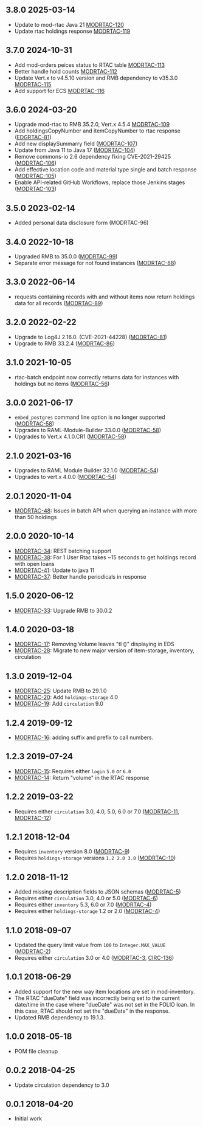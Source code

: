 ## 3.8.0 2025-03-14

* Update to mod-rtac Java 21 [MODRTAC-120](https://folio-org.atlassian.net/browse/MODRTAC-120)
* Update rtac holdings response [MODRTAC-119](https://folio-org.atlassian.net/browse/MODRTAC-119)

## 3.7.0 2024-10-31

* Add mod-orders peices status to RTAC table [MODRTAC-113](https://folio-org.atlassian.net/browse/MODRTAC-113)
* Better handle hold counts [MODRTAC-112](https://folio-org.atlassian.net/browse/MODRTAC-112)
* Update Vert.x to v4.5.10 version and RMB dependency to v35.3.0 [MODRTAC-115](https://folio-org.atlassian.net/browse/MODRTAC-115)
* Add support for ECS [MODRTAC-116](https://folio-org.atlassian.net/browse/MODRTAC-116)

## 3.6.0 2024-03-20

* Upgrade mod-rtac to RMB 35.2.0, Vert.x 4.5.4 [MODRTAC-109](https://folio-org.atlassian.net/browse/MODRTAC-109)
* Add holdingsCopyNumber and itemCopyNumber to rtac response ([EDGRTAC-81](https://folio-org.atlassian.net/browse/EDGRTAC-81))
* Add new displaySummarry field ([MODRTAC-107](https://folio-org.atlassian.net/browse/MODRTAC-107))
* Update from Java 11 to Java 17 ([MODRTAC-104](https://folio-org.atlassian.net/browse/MODRTAC-104))
* Remove commons-io 2.6 dependency fixing CVE-2021-29425 ([MODRTAC-106](https://folio-org.atlassian.net/browse/MODRTAC-106))
* Add effective location code and material type single and batch response ([MODRTAC-105](https://folio-org.atlassian.net/browse/MODRTAC-105))
* Enable API-related GitHub Workflows, replace those Jenkins stages ([MODRTAC-103](https://folio-org.atlassian.net/browse/MODRTAC-103))

## 3.5.0 2023-02-14

* Added personal data disclosure form (MODRTAC-96)

## 3.4.0 2022-10-18

* Upgraded RMB to 35.0.0 ([MODRTAC-99](https://issues.folio.org/browse/MODRTAC-99))
* Separate error message for not found instances ([MODRTAC-88](https://issues.folio.org/browse/MODRTAC-88))

## 3.3.0 2022-06-14

* requests containing records with and without items now return holdings data for all records ([MODRTAC-89](https://issues.folio.org/browse/MODRTAC-89))

## 3.2.0 2022-02-22

* Upgrade to Log4J 2.16.0. (CVE-2021-44228) ([MODRTAC-81](https://issues.folio.org/browse/MODRTAC-81))
* Upgrade to RMB 33.2.4 ([MODRTAC-86](https://issues.folio.org/browse/MODRTAC-86))

## 3.1.0 2021-10-05

* rtac-batch endpoint now correctly returns data for instances with holdings but no items ([MODRTAC-56](https://issues.folio.org/browse/MODRTAC-56))

## 3.0.0 2021-06-17

* `embed_postgres` command line option is no longer supported ([MODRTAC-58](https://issues.folio.org/browse/MODRTAC-58))
* Upgrades to RAML-Module-Builder 33.0.0 ([MODRTAC-58](https://issues.folio.org/browse/MODRTAC-58))
* Upgrades to Vert.x 4.1.0.CR1 ([MODRTAC-58](https://issues.folio.org/browse/MODRTAC-58))

## 2.1.0 2021-03-16

* Upgrades to RAML Module Builder 32.1.0 ([MODRTAC-54](https://issues.folio.org/browse/MODRTAC-54))
* Upgrades to vert.x 4.0.0 ([MODRTAC-54](https://issues.folio.org/browse/MODRTAC-54))


## 2.0.1 2020-11-04
 * [MODRTAC-48](https://issues.folio.org/browse/MODRTAC-48): Issues in batch API when querying an instance with more than 50 holdings

## 2.0.0 2020-10-14
 * [MODRTAC-34](https://issues.folio.org/browse/MODRTAC-34): REST batching support
 * [MODRTAC-38](https://issues.folio.org/browse/MODRTAC-38): For 1 User Rtac takes ~15 seconds to get holdings record with open loans
 * [MODRTAC-41](https://issues.folio.org/browse/MODRTAC-41): Update to java 11
 * [MODRTAC-37](https://issues.folio.org/browse/MODRTAC-47): Better handle periodicals in response
 
## 1.5.0 2020-06-12
 * [MODRTAC-33](https://issues.folio.org/browse/MODRTAC-33): Upgrade RMB to 30.0.2

## 1.4.0 2020-03-18
 * [MODRTAC-17](https://issues.folio.org/browse/MODRTAC-17): Removing Volume leaves "tl ()" displaying in EDS
 * [MODRTAC-28](https://issues.folio.org/browse/MODRTAC-28): Migrate to new major version of item-storage, inventory, circulation

## 1.3.0 2019-12-04
 * [MODRTAC-25](https://issues.folio.org/browse/MODRTAC-25): Update RMB to 29.1.0
 * [MODRTAC-20](https://issues.folio.org/browse/MODRTAC-20): Add `holdings-storage` 4.0
 * [MODRTAC-19](https://issues.folio.org/browse/MODRTAC-19): Add `circulation` 9.0

## 1.2.4 2019-09-12
 * [MODRTAC-16](https://issues.folio.org/browse/MODRTAC-16): adding suffix and prefix to call numbers.

## 1.2.3 2019-07-24
 * [MODRTAC-15](https://issues.folio.org/browse/MODRTAC-15): Requires either `login` `5.0` or
   `6.0`
 * [MODRTAC-14](https://issues.folio.org/browse/MODRTAC-14): Return "volume" in the RTAC response

## 1.2.2 2019-03-22
 * Requires either `circulation` 3.0, 4.0, 5.0, 6.0 or 7.0 ([MODRTAC-11](https://issues.folio.org/browse/MODRTAC-11), [MODRTAC-12](https://issues.folio.org/browse/MODRTAC-12))

## 1.2.1 2018-12-04
 * Requires `inventory` version 8.0 ([MODRTAC-9](https://issues.folio.org/browse/MODRTAC-9))
 * Requires `holdings-storage` versions `1.2 2.0 3.0` ([MODRTAC-10](https://issues.folio.org/browse/MODRTAC-10))

## 1.2.0 2018-11-12
 * Added missing description fields to JSON schemas ([MODRTAC-5](https://issues.folio.org/browse/MODRTAC-5))
 * Requires either `circulation` 3.0, 4.0 or 5.0 ([MODRTAC-6](https://issues.folio.org/browse/MODRTAC-6))
 * Requires either `inventory` 5.3, 6.0 or 7.0 ([MODRTAC-4](https://issues.folio.org/browse/MODRTAC-4))
 * Requires either `holdings-storage` 1.2 or 2.0 ([MODRTAC-4](https://issues.folio.org/browse/MODRTAC-4))

## 1.1.0 2018-09-07
 * Updated the query limit value from `100` to `Integer.MAX_VALUE` ([MODRTAC-2](https://issues.folio.org/browse/MODRTAC-2))
 * Requires either `circulation` 3.0 or 4.0 ([MODRTAC-3](https://issues.folio.org/browse/MODRTAC-3), [CIRC-136](https://issues.folio.org/browse/CIRC-136))

## 1.0.1 2018-06-29
 * Added support for the new way item locations are set in mod-inventory.
 * The RTAC "dueDate" field was incorrectly being set to the current date/time
   in the case where "dueDate" was not set in the FOLIO loan. In this case,
   RTAC should not set the "dueDate" in the response.
 * Updated RMB dependency to 19.1.3.

## 1.0.0 2018-05-18
 * POM file cleanup

## 0.0.2 2018-04-25
 * Update circulation dependency to 3.0

## 0.0.1 2018-04-20
 * Initial work
